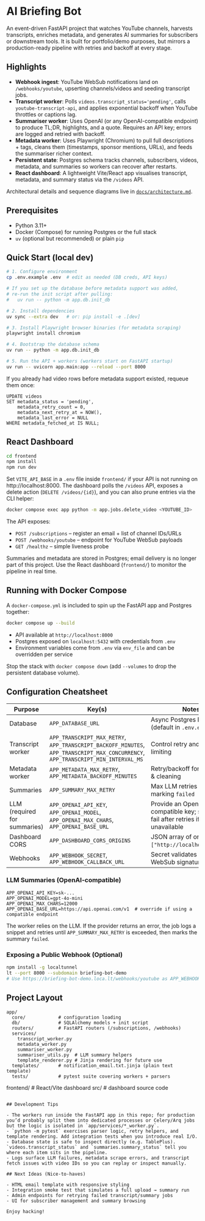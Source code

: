 # AI Briefing Bot

An event-driven FastAPI project that watches YouTube channels, harvests transcripts, enriches metadata, and generates AI summaries for subscribers or downstream tools. It is built for portfolio/demo purposes, but mirrors a production-ready pipeline with retries and backoff at every stage.

## Highlights

- **Webhook ingest**: YouTube WebSub notifications land on `/webhooks/youtube`, upserting channels/videos and seeding transcript jobs.
- **Transcript worker**: Polls `videos.transcript_status='pending'`, calls `youtube-transcript-api`, and applies exponential backoff when YouTube throttles or captions lag.
- **Summariser worker**: Uses OpenAI (or any OpenAI-compatible endpoint) to produce TL;DR, highlights, and a quote. Requires an API key; errors are logged and retried with backoff.
- **Metadata worker**: Uses Playwright (Chromium) to pull full descriptions + tags, cleans them (timestamps, sponsor mentions, URLs), and feeds the summariser richer context.
- **Persistent state**: Postgres schema tracks channels, subscribers, videos, metadata, and summaries so workers can recover after restarts.
- **React dashboard**: A lightweight Vite/React app visualises transcript, metadata, and summary status via the `/videos` API.

Architectural details and sequence diagrams live in [`docs/architecture.md`](docs/architecture.md).

## Prerequisites

- Python 3.11+
- Docker (Compose) for running Postgres or the full stack
- `uv` (optional but recommended) or plain `pip`

## Quick Start (local dev)

```bash
# 1. Configure environment
cp .env.example .env  # edit as needed (DB creds, API keys)

# If you set up the database before metadata support was added,
# re-run the init script after pulling:
#   uv run -- python -m app.db.init_db

# 2. Install dependencies
uv sync --extra dev   # or: pip install -e .[dev]

# 3. Install Playwright browser binaries (for metadata scraping)
playwright install chromium

# 4. Bootstrap the database schema
uv run -- python -m app.db.init_db

# 5. Run the API + workers (workers start on FastAPI startup)
uv run -- uvicorn app.main:app --reload --port 8000
```

If you already had video rows before metadata support existed, requeue them once:

```
UPDATE videos
SET metadata_status = 'pending',
    metadata_retry_count = 0,
    metadata_next_retry_at = NOW(),
    metadata_last_error = NULL
WHERE metadata_fetched_at IS NULL;
```

## React Dashboard

```bash
cd frontend
npm install
npm run dev
```

Set `VITE_API_BASE` in a `.env` file inside `frontend/` if your API is not running on http://localhost:8000. The dashboard polls the `/videos` API, exposes a delete action (`DELETE /videos/{id}`), and you can also prune entries via the CLI helper:

```bash
docker compose exec app python -m app.jobs.delete_video <YOUTUBE_ID>
```

The API exposes:
- `POST /subscriptions` – register an email + list of channel IDs/URLs
- `POST /webhooks/youtube` – endpoint for YouTube WebSub payloads
- `GET /healthz` – simple liveness probe

Summaries and metadata are stored in Postgres; email delivery is no longer part of this project. Use the React dashboard (`frontend/`) to monitor the pipeline in real time.

## Running with Docker Compose

A `docker-compose.yml` is included to spin up the FastAPI app and Postgres together:

```bash
docker compose up --build
```

- API available at `http://localhost:8000`
- Postgres exposed on `localhost:5432` with credentials from `.env`
- Environment variables come from `.env` via `env_file` and can be overridden per service

Stop the stack with `docker compose down` (add `--volumes` to drop the persistent database volume).

## Configuration Cheatsheet

| Purpose | Key(s) | Notes |
|---------|--------|-------|
| Database | `APP_DATABASE_URL` | Async Postgres DSN (default in `.env.example`) |
| Transcript worker | `APP_TRANSCRIPT_MAX_RETRY`, `APP_TRANSCRIPT_BACKOFF_MINUTES`, `APP_TRANSCRIPT_MAX_CONCURRENCY`, `APP_TRANSCRIPT_MIN_INTERVAL_MS` | Control retry and rate limiting |
| Metadata worker | `APP_METADATA_MAX_RETRY`, `APP_METADATA_BACKOFF_MINUTES` | Retry/backoff for scraping & cleaning |
| Summaries | `APP_SUMMARY_MAX_RETRY` | Max LLM retries before marking `failed` |
| LLM (required for summaries) | `APP_OPENAI_API_KEY`, `APP_OPENAI_MODEL`, `APP_OPENAI_MAX_CHARS`, `APP_OPENAI_BASE_URL` | Provide an OpenAI-compatible key; summaries fail after retries if unavailable |
| Dashboard CORS | `APP_DASHBOARD_CORS_ORIGINS` | JSON array of origins (e.g. `["http://localhost:5173"]`) |
| Webhooks | `APP_WEBHOOK_SECRET`, `APP_WEBHOOK_CALLBACK_URL` | Secret validates inbound WebSub signatures |

### LLM Summaries (OpenAI-compatible)

```
APP_OPENAI_API_KEY=sk-...
APP_OPENAI_MODEL=gpt-4o-mini
APP_OPENAI_MAX_CHARS=12000
APP_OPENAI_BASE_URL=https://api.openai.com/v1  # override if using a compatible endpoint
```

The worker relies on the LLM. If the provider returns an error, the job logs a snippet and retries until `APP_SUMMARY_MAX_RETRY` is exceeded, then marks the summary `failed`.

### Exposing a Public Webhook (Optional)

```bash
npm install -g localtunnel
lt --port 8000 --subdomain briefing-bot-demo
# Use https://briefing-bot-demo.loca.lt/webhooks/youtube as APP_WEBHOOK_CALLBACK_URL
```

## Project Layout

```
app/
  core/            # configuration loading
  db/              # SQLAlchemy models + init script
  routers/         # FastAPI routers (/subscriptions, /webhooks)
  services/
    transcript_worker.py
    metadata_worker.py
    summariser_worker.py
    summariser_utils.py  # LLM summary helpers
    template_renderer.py # Jinja rendering for future use
  templates/       # notification_email.txt.jinja (plain text template)
  tests/           # pytest suite covering workers + parsers
```
frontend/          # React/Vite dashboard
  src/             # dashboard source code
```

## Development Tips

- The workers run inside the FastAPI app in this repo; for production you’d probably split them into dedicated processes or Celery/Arq jobs but the logic is isolated in `app/services/*_worker.py`.
- `python -m pytest` exercises parser logic, retry helpers, and template rendering. Add integration tests when you introduce real I/O.
- Database state is safe to inspect directly (e.g. TablePlus). `videos.transcript_status` and `summaries.summary_status` tell you where each item sits in the pipeline.
- Logs surface LLM failures, metadata scrape errors, and transcript fetch issues with video IDs so you can replay or inspect manually.

## Next Ideas (Nice-to-haves)

- HTML email template with responsive styling
- Integration smoke test that simulates a full upload → summary run
- Admin endpoints for retrying failed transcript/summary jobs
- UI for subscriber management and summary browsing

Enjoy hacking!
